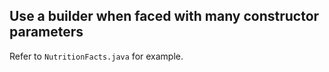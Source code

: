 ## Use a builder when faced with many constructor parameters

Refer to `NutritionFacts.java` for example.
